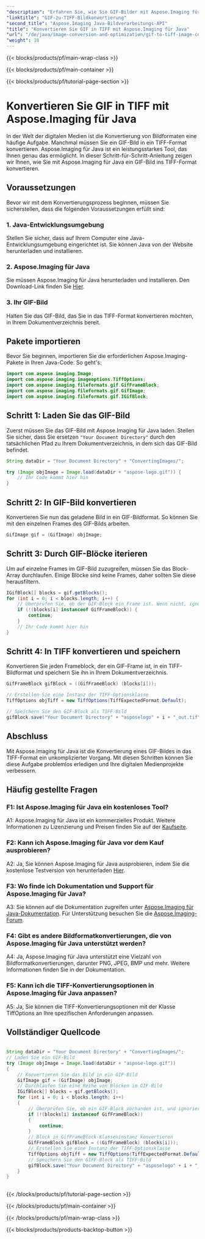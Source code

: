 ```yaml
---
"description": "Erfahren Sie, wie Sie GIF-Bilder mit Aspose.Imaging für Java einfach ins TIFF-Format konvertieren. Diese Schritt-für-Schritt-Anleitung erleichtert Ihnen den Einstieg in dieses leistungsstarke Tool."
"linktitle": "GIF-zu-TIFF-Bildkonvertierung"
"second_title": "Aspose.Imaging Java-Bildverarbeitungs-API"
"title": "Konvertieren Sie GIF in TIFF mit Aspose.Imaging für Java"
"url": "/de/java/image-conversion-and-optimization/gif-to-tiff-image-conversion/"
"weight": 18
---
```


{{< blocks/products/pf/main-wrap-class >}}

{{< blocks/products/pf/main-container >}}

{{< blocks/products/pf/tutorial-page-section >}}

# Konvertieren Sie GIF in TIFF mit Aspose.Imaging für Java

In der Welt der digitalen Medien ist die Konvertierung von Bildformaten eine häufige Aufgabe. Manchmal müssen Sie ein GIF-Bild in ein TIFF-Format konvertieren. Aspose.Imaging für Java ist ein leistungsstarkes Tool, das Ihnen genau das ermöglicht. In dieser Schritt-für-Schritt-Anleitung zeigen wir Ihnen, wie Sie mit Aspose.Imaging für Java ein GIF-Bild ins TIFF-Format konvertieren.

## Voraussetzungen

Bevor wir mit dem Konvertierungsprozess beginnen, müssen Sie sicherstellen, dass die folgenden Voraussetzungen erfüllt sind:

### 1. Java-Entwicklungsumgebung

Stellen Sie sicher, dass auf Ihrem Computer eine Java-Entwicklungsumgebung eingerichtet ist. Sie können Java von der Website herunterladen und installieren.

### 2. Aspose.Imaging für Java

Sie müssen Aspose.Imaging für Java herunterladen und installieren. Den Download-Link finden Sie [Hier](https://releases.aspose.com/imaging/java/).

### 3. Ihr GIF-Bild

Halten Sie das GIF-Bild, das Sie in das TIFF-Format konvertieren möchten, in Ihrem Dokumentverzeichnis bereit.

## Pakete importieren

Bevor Sie beginnen, importieren Sie die erforderlichen Aspose.Imaging-Pakete in Ihren Java-Code. So geht's:

```java
import com.aspose.imaging.Image;
import com.aspose.imaging.imageoptions.TiffOptions;
import com.aspose.imaging.fileformats.gif.GifFrameBlock;
import com.aspose.imaging.fileformats.gif.GifImage;
import com.aspose.imaging.fileformats.gif.IGifBlock;
```

## Schritt 1: Laden Sie das GIF-Bild

Zuerst müssen Sie das GIF-Bild mit Aspose.Imaging für Java laden. Stellen Sie sicher, dass Sie ersetzen `"Your Document Directory"` durch den tatsächlichen Pfad zu Ihrem Dokumentverzeichnis, in dem sich das GIF-Bild befindet.

```java
String dataDir = "Your Document Directory" + "ConvertingImages/";

try (Image objImage = Image.load(dataDir + "aspose-logo.gif")) {
    // Ihr Code kommt hier hin
}
```

## Schritt 2: In GIF-Bild konvertieren

Konvertieren Sie nun das geladene Bild in ein GIF-Bildformat. So können Sie mit den einzelnen Frames des GIF-Bilds arbeiten.

```java
GifImage gif = (GifImage) objImage;
```

## Schritt 3: Durch GIF-Blöcke iterieren

Um auf einzelne Frames im GIF-Bild zuzugreifen, müssen Sie das Block-Array durchlaufen. Einige Blöcke sind keine Frames, daher sollten Sie diese herausfiltern.

```java
IGifBlock[] blocks = gif.getBlocks();
for (int i = 0; i < blocks.length; i++) {
    // Überprüfen Sie, ob der GIF-Block ein Frame ist. Wenn nicht, ignorieren Sie ihn.
    if (!(blocks[i] instanceof GifFrameBlock)) {
        continue;
    }
    // Ihr Code kommt hier hin
}
```

## Schritt 4: In TIFF konvertieren und speichern

Konvertieren Sie jeden Frameblock, der ein GIF-Frame ist, in ein TIFF-Bildformat und speichern Sie ihn in Ihrem Dokumentverzeichnis.

```java
GifFrameBlock gifBlock = ((GifFrameBlock) (blocks[i]));

// Erstellen Sie eine Instanz der TIFF-Optionsklasse
TiffOptions objTiff = new TiffOptions(TiffExpectedFormat.Default);

// Speichern Sie den GIF-Block als TIFF-Bild
gifBlock.save("Your Document Directory" + "asposelogo" + i + "_out.tif", objTiff);
```

## Abschluss

Mit Aspose.Imaging für Java ist die Konvertierung eines GIF-Bildes in das TIFF-Format ein unkomplizierter Vorgang. Mit diesen Schritten können Sie diese Aufgabe problemlos erledigen und Ihre digitalen Medienprojekte verbessern.

## Häufig gestellte Fragen

### F1: Ist Aspose.Imaging für Java ein kostenloses Tool?

A1: Aspose.Imaging für Java ist ein kommerzielles Produkt. Weitere Informationen zu Lizenzierung und Preisen finden Sie auf der [Kaufseite](https://purchase.aspose.com/buy).

### F2: Kann ich Aspose.Imaging für Java vor dem Kauf ausprobieren?

A2: Ja, Sie können Aspose.Imaging für Java ausprobieren, indem Sie die kostenlose Testversion von herunterladen [Hier](https://releases.aspose.com/).

### F3: Wo finde ich Dokumentation und Support für Aspose.Imaging für Java?

A3: Sie können auf die Dokumentation zugreifen unter [Aspose.Imaging für Java-Dokumentation](https://reference.aspose.com/imaging/java/). Für Unterstützung besuchen Sie die [Aspose.Imaging-Forum](https://forum.aspose.com/).

### F4: Gibt es andere Bildformatkonvertierungen, die von Aspose.Imaging für Java unterstützt werden?

A4: Ja, Aspose.Imaging für Java unterstützt eine Vielzahl von Bildformatkonvertierungen, darunter PNG, JPEG, BMP und mehr. Weitere Informationen finden Sie in der Dokumentation.

### F5: Kann ich die TIFF-Konvertierungsoptionen in Aspose.Imaging für Java anpassen?

A5: Ja, Sie können die TIFF-Konvertierungsoptionen mit der Klasse TiffOptions an Ihre spezifischen Anforderungen anpassen.



## Vollständiger Quellcode
```java
		
String dataDir = "Your Document Directory" + "ConvertingImages/";
// Laden Sie ein GIF-Bild
try (Image objImage = Image.load(dataDir + "aspose-logo.gif"))
{
	// Konvertieren Sie das Bild in ein GIF-Bild
	GifImage gif = (GifImage) objImage;
	// Durchlaufen Sie eine Reihe von Blöcken im GIF-Bild
	IGifBlock[] blocks = gif.getBlocks();
	for (int i = 0; i < blocks.length; i++)
	{
		// Überprüfen Sie, ob ein GIF-Block vorhanden ist, und ignorieren Sie ihn dann
		if (!(blocks[i] instanceof GifFrameBlock))
		{
			continue;
		}
		// Block in GifFrameBlock-Klasseninstanz konvertieren
		GifFrameBlock gifBlock = ((GifFrameBlock) (blocks[i]));
		// Erstellen Sie eine Instanz der TIFF-Optionsklasse
		TiffOptions objTiff = new TiffOptions(TiffExpectedFormat.Default);
		// Speichern Sie den GIFF-Block als TIFF-Bild
		gifBlock.save("Your Document Directory" + "asposelogo" + i + "_out.tif", objTiff);
	}
}
		
```

{{< /blocks/products/pf/tutorial-page-section >}}

{{< /blocks/products/pf/main-container >}}

{{< /blocks/products/pf/main-wrap-class >}}

{{< blocks/products/products-backtop-button >}}